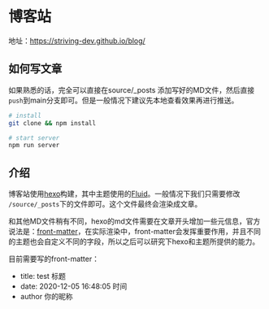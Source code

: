 # 博客站

地址：https://striving-dev.github.io/blog/

## 如何写文章

如果熟悉的话，完全可以直接在source/_posts 添加写好的MD文件，然后直接`push`到main分支即可。但是一般情况下建议先本地查看效果再进行推送。

``` bash
# install
git clone && npm install

# start server
npm run server
```



## 介绍

博客站使用[hexo](https://hexo.io/zh-cn/)构建，其中主题使用的[Fluid](https://github.com/fluid-dev/hexo-theme-fluid)。一般情况下我们只需要修改 `/source/_posts`下的文件即可。这个文件最终会渲染成文章。



和其他MD文件稍有不同，hexo的md文件需要在文章开头增加一些元信息，官方说法是：[front-matter](https://hexo.io/zh-cn/docs/front-matter)，在实际渲染中，front-matter会发挥重要作用，并且不同的主题也会自定义不同的字段，所以之后可以研究下hexo和主题所提供的能力。



目前需要写的front-matter：

- title: test    标题
- date: 2020-12-05 16:48:05   时间
- author     你的昵称

